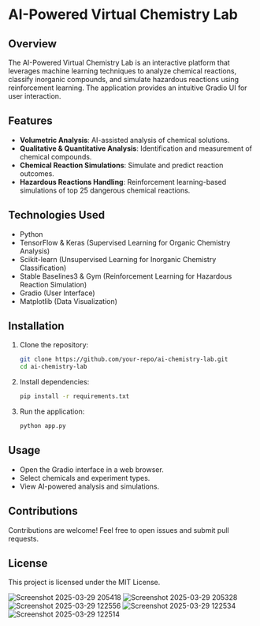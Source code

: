 # AI-Powered Virtual Chemistry Lab

## Overview
The AI-Powered Virtual Chemistry Lab is an interactive platform that leverages machine learning techniques to analyze chemical reactions, classify inorganic compounds, and simulate hazardous reactions using reinforcement learning. The application provides an intuitive Gradio UI for user interaction.

## Features
- **Volumetric Analysis**: AI-assisted analysis of chemical solutions.
- **Qualitative & Quantitative Analysis**: Identification and measurement of chemical compounds.
- **Chemical Reaction Simulations**: Simulate and predict reaction outcomes.
- **Hazardous Reactions Handling**: Reinforcement learning-based simulations of top 25 dangerous chemical reactions.

## Technologies Used
- Python
- TensorFlow & Keras (Supervised Learning for Organic Chemistry Analysis)
- Scikit-learn (Unsupervised Learning for Inorganic Chemistry Classification)
- Stable Baselines3 & Gym (Reinforcement Learning for Hazardous Reaction Simulation)
- Gradio (User Interface)
- Matplotlib (Data Visualization)

## Installation
1. Clone the repository:
   ```sh
   git clone https://github.com/your-repo/ai-chemistry-lab.git
   cd ai-chemistry-lab
   ```
2. Install dependencies:
   ```sh
   pip install -r requirements.txt
   ```
3. Run the application:
   ```sh
   python app.py
   ```

## Usage
- Open the Gradio interface in a web browser.
- Select chemicals and experiment types.
- View AI-powered analysis and simulations.

## Contributions
Contributions are welcome! Feel free to open issues and submit pull requests.

## License
This project is licensed under the MIT License.

![Screenshot 2025-03-29 205418](https://github.com/user-attachments/assets/75eb0a5f-eb30-4978-ba41-a21c8df0b5a2)
![Screenshot 2025-03-29 205328](https://github.com/user-attachments/assets/125eeb02-9efd-409c-9186-865fc8054ce2)
![Screenshot 2025-03-29 122556](https://github.com/user-attachments/assets/046b7781-7111-4bbc-8fbf-1d2a605bb687)
![Screenshot 2025-03-29 122534](https://github.com/user-attachments/assets/89106d18-4ece-49da-ad15-8e37f7569887)
![Screenshot 2025-03-29 122514](https://github.com/user-attachments/assets/86b7bf84-7f9b-4a07-89bc-57b57d536052)
